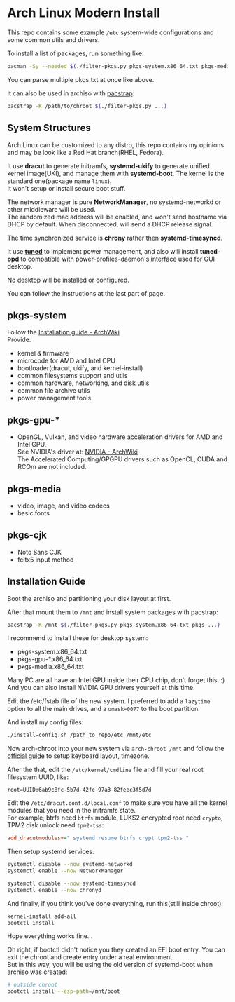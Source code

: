 # Arch Linux Modern Install

This repo contains some example `/etc` system-wide configurations and some common utils and drivers.

To install a list of packages, run something like:

```bash
pacman -Sy --needed $(./filter-pkgs.py pkgs-system.x86_64.txt pkgs-media.x86_64.txt)
```

You can parse multiple pkgs.txt at once like above.

It can also be used in archiso with [pacstrap](https://wiki.archlinux.org/title/Pacstrap):

```bash
pacstrap -K /path/to/chroot $(./filter-pkgs.py ...)
```

## System Structures

Arch Linux can be customized to any distro, this repo contains my opinions and may be look like a Red Hat branch(RHEL, Fedora).

It use **dracut** to generate initramfs, **systemd-ukify** to generate unified kernel image(UKI), and manage them with **systemd-boot**. The kernel is the standard one(package name `linux`).\
It won't setup or install secure boot stuff.

The network manager is pure **NetworkManager**, no systemd-networkd or other middleware will be used.\
The randomized mac address will be enabled, and won't send hostname via DHCP by default. When disconnected, will send a DHCP release signal.

The time synchronized service is **chrony** rather then **systemd-timesyncd**.

It use [**tuned**](https://wiki.archlinux.org/title/TuneD) to implement power management, and also will install **tuned-ppd** to compatible with power-profiles-daemon's interface used for GUI desktop.

No desktop will be installed or configured.

You can follow the instructions at the last part of page.

## pkgs-system

Follow the [Installation guide - ArchWiki](https://wiki.archlinux.org/title/Installation_guide)\
Provide:

- kernel & firmware
- microcode for AMD and Intel CPU
- bootloader(dracut, ukify, and kernel-install)
- common filesystems support and utils
- common hardware, networking, and disk utils
- common file archive utils
- power management tools

## pkgs-gpu-*

- OpenGL, Vulkan, and video hardware acceleration drivers for AMD and Intel GPU.\
  See NVIDIA's driver at: [NVIDIA - ArchWiki](https://wiki.archlinux.org/title/NVIDIA)\
  The Accelerated Computing/GPGPU drivers such as OpenCL, CUDA and RCOm are not included.

## pkgs-media

- video, image, and video codecs
- basic fonts

## pkgs-cjk

- Noto Sans CJK
- fcitx5 input method

## Installation Guide

Boot the archiso and partitioning your disk layout at first.

After that mount them to `/mnt` and install system packages with pacstrap:

```bash
pacstrap -K /mnt $(./filter-pkgs.py pkgs-system.x86_64.txt pkgs-...)
```

I recommend to install these for desktop system:

- pkgs-system.x86_64.txt
- pkgs-gpu-*.x86_64.txt
- pkgs-media.x86_64.txt

Many PC are all have an Intel GPU inside their CPU chip, don't forget this. :)\
And you can also install NVIDIA GPU drivers yourself at this time.

Edit the /etc/fstab file of the new system. I preferred to add a `lazytime` option to all the main drives, and a `umask=0077` to the boot partition.

And install my config files:

```bash
./install-config.sh /path_to_repo/etc /mnt/etc
```

Now arch-chroot into your new system via `arch-chroot /mnt` and follow the [official guide](https://wiki.archlinux.org/title/Installation_guide) to setup keyboard layout, timezone.

After the that, edit the `/etc/kernel/cmdline` file and fill your real root filesystem UUID, like:

```text
root=UUID:6ab9c8fc-5b7d-42fc-97a3-82feec3f5d7d
```

Edit the `/etc/dracut.conf.d/local.conf` to make sure you have all the kernel modules that you need in the initramfs state.\
For example, btrfs need `btrfs` module, LUKS2 encrypted root need `crypto`, TPM2 disk unlock need `tpm2-tss`:

```ini
add_dracutmodules+=" systemd resume btrfs crypt tpm2-tss "
```

Then setup systemd services:

```bash
systemctl disable --now systemd-networkd
systemctl enable --now NetworkManager

systemctl disable --now systemd-timesyncd
systemctl enable --now chronyd
```

And finally, if you think you've done everything, run this(still inside chroot):

```bash
kernel-install add-all
bootctl install
```

Hope everything works fine...

Oh right, if bootctl didn't notice you they created an EFI boot entry. You can exit the chroot and create entry under a real environment.\
But in this way, you will be using the old version of systemd-boot when archiso was created:

```bash
# outside chroot
bootctl install --esp-path=/mnt/boot
```
